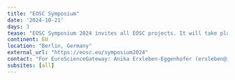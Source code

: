 ```yaml
---
title: "EOSC Symposium"
date: '2024-10-21'
days: 3
tease: "EOSC Symposium 2024 invites all EOSC projects. It will take place under the patronage of the German Minister for Education and Research Bettina Stark-Watzinger. The event is being organised by the EOSC Association, the EOSC-A German Mandated Organisation, NFDI, the ZBW – Leibniz Information Centre for Economics, an EOSC-A Member, and with the support of the Horizon Europe project EOSC Focus. The Galaxy Project will join as core pillar of the EU-funded EOSC [EuroScienceGateway](https://eurosciencegateway.eu) project."
continent: EU
location: "Berlin, Germany"
external_url: "https://eosc.eu/symposium2024"
contact: "For EuroScienceGateway: Anika Erxleben-Eggenhofer (erxleben@informatik.uni-freiburg.de)"
subsites: [all]
---
```

